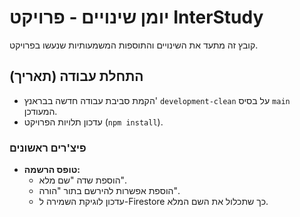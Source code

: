 # יומן שינויים - פרויקט InterStudy

קובץ זה מתעד את השינויים והתוספות המשמעותיות שנעשו בפרויקט.

## התחלת עבודה (תאריך)

*   הקמת סביבת עבודה חדשה בבראנץ' `development-clean` על בסיס `main` המעודכן.
*   עדכון תלויות הפרויקט (`npm install`).

### פיצ'רים ראשונים

*   **טופס הרשמה:**
    *   הוספת שדה "שם מלא".
    *   הוספת אפשרות להירשם בתור "הורה".
    *   עדכון לוגיקת השמירה ל-Firestore כך שתכלול את השם המלא. 